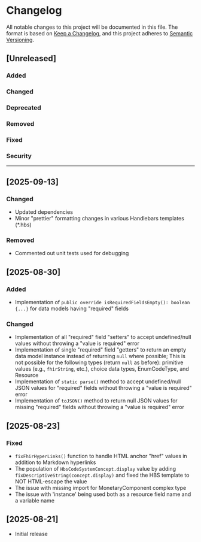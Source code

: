 # Changelog

All notable changes to this project will be documented in this file.
The format is based on [Keep a Changelog](https://keepachangelog.com/en/1.1.0/), and this project adheres to [Semantic Versioning](https://semver.org/spec/v2.0.0.html).

## [Unreleased]

### Added

### Changed

### Deprecated

### Removed

### Fixed

### Security

---

## [2025-09-13]

### Changed

- Updated dependencies
- Minor "prettier" formatting changes in various Handlebars templates (*.hbs)

### Removed

- Commented out unit tests used for debugging


## [2025-08-30]

### Added

- Implementation of `public override isRequiredFieldsEmpty(): boolean {...}` for data models having "required" fields

### Changed

- Implementation of all "required" field "setters" to accept undefined/null values without throwing a "value is required" error
- Implementation of single "required" field "getters" to return an empty data model instance instead of returning `null` where possible;
  This is not possible for the following types (return `null` as before): primitive values (e.g., `fhirString`, etc.), choice data types, EnumCodeType, and Resource
- Implementation of `static parse()` method to accept undefined/null JSON values for "required" fields without throwing a "value is required" error
- Implementation of `toJSON()` method to return null JSON values for missing "required" fields without throwing a "value is required" error


## [2025-08-23]

### Fixed

- `fixFhirHyperLinks()` function to handle HTML anchor "href" values in addition to Markdown hyperlinks
- The population of `HbsCodeSystemConcept.display` value by adding `fixDescriptiveString(concept.display)`
  and fixed the HBS template to NOT HTML-escape the value
- The issue with missing import for MonetaryComponent complex type
- The issue with 'instance' being used both as a resource field name and a variable name


## [2025-08-21]

- Initial release
